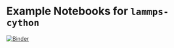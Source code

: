 # Example Notebooks for `lammps-cython`

[![Binder](https://mybinder.org/badge.svg)](http://mybinder.org/v2/gh/costrouc/lammps-cython-notebooks/master?urlpath=lab/tree/notebooks/basic.ipynb)
